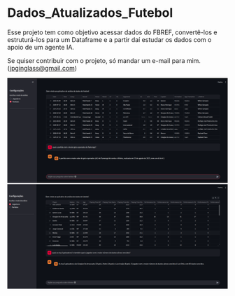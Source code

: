 # Dados_Atualizados_Futebol

Esse projeto tem como objetivo acessar dados do FBREF, convertê-los e estruturá-los
para um Dataframe e a partir daí estudar os dados com o apoio de um agente IA.


Se quiser contribuir com o projeto, só mandar um e-mail para mim.
(jpginglass@gmail.com)

![Dashboard Partidas](https://raw.githubusercontent.com/JGinglass/Dados_Atualizados_Futebol/main/telaexemplo1.png)
![Dashboard Jogadores](https://raw.githubusercontent.com/JGinglass/Dados_Atualizados_Futebol/main/telaexemplo2.png)